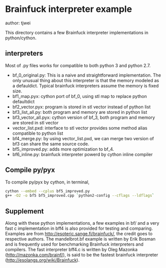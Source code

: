 # Brainfuck interpreter example

author: tjwei


This directory contains a few Brainfuck interpreter implementations in python/cython.

## interpreters
Most of .py files works for compatible to both python 3 and python 2.7.


* bf_0_original.py: This is a naive and straightforward implementation. 
The only unusual thing about this interpreter is that the memory modeled as a defauldict. 
Typical brainfuck interpreters assume the memory is fixed size. 
* bf1_map.pyx: cython port of bf_0, using stl map to replace python defaultdict
* bf2_vector.pyx: program is stored in stl vector instead of python list
* bf3_list_all.py: both program and memory are stored in python list
* bf3_vector_all.pyx: cython version of bf_3, both program and memory are stored in stl vector
* vector_list.pxd: interface to stl vector provides some method alias compatible to python list
* bf4_merge.py: by using vector_list.pxd, we can merge two version of bf3 can share the same source code.
* bf5_improved.py: adds more optimization to bf_4. 
* bf6_inline.py: brainfuck interpreter powerd by cython inline compiler

## Compile py/pyx 
To compile py/pyx by cython, in terminal,
```bash
cython --embed --cplus bf5_improved.py
g++ -O2 -o bf5 bf5_improved.cpp `python2-config --cflags --ldflags`
```

## Supplement
Along with these python implementations, a few examples in bf/ and a very fast c implementation in bff4 is also provided for testing and comparing. 
Examples are from http://esoteric.sange.fi/brainfuck/, the credit goes to respective authors. 
The mandelbrot.bf example is written by Erik Bosman and is frequently used for benchmarking Brainfuck interpreters and compilers.
The fast interpreter bff4.c is written by Oleg Mazonka (http://mazonka.com/brainf/), is said to be the fastest brainfuck interpreter (http://esolangs.org/wiki/Brainfuck).
